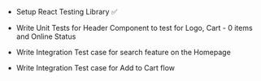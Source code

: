 - Setup React Testing Library  ✅

- Write Unit Tests for Header Component to test for Logo, Cart - 0 items and Online Status

- Write Integration Test case for search feature on the Homepage

- Write Integration Test case for Add to Cart flow
